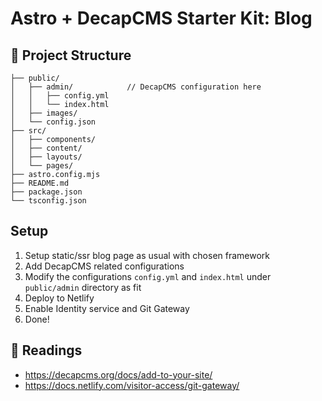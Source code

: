 # Astro + DecapCMS Starter Kit: Blog

## 🚀 Project Structure

```text
├── public/
│   ├── admin/            // DecapCMS configuration here
│   │   ├── config.yml
│   │   └── index.html
│   ├── images/
│   └── config.json
├── src/
│   ├── components/
│   ├── content/
│   ├── layouts/
│   └── pages/
├── astro.config.mjs
├── README.md
├── package.json
└── tsconfig.json
```

## Setup

1. Setup static/ssr blog page as usual with chosen framework
2. Add DecapCMS related configurations
3. Modify the configurations `config.yml` and `index.html` under `public/admin` directory as fit
4. Deploy to Netlify
5. Enable Identity service and Git Gateway
6. Done!

## 👀 Readings

- https://decapcms.org/docs/add-to-your-site/
- https://docs.netlify.com/visitor-access/git-gateway/

